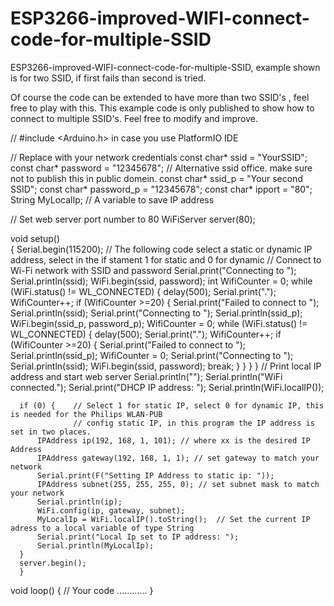 # ESP3266-improved-WIFI-connect-code-for-multiple-SSID
ESP3266-improved-WIFI-connect-code-for-multiple-SSID, example shown is for two SSID, if first fails than second is tried.

Of course the code can be extended to have more than two SSID's , feel free to play with this.
This example code is only published to show how to connect to multiple SSID's.
Feel free to modify and improve.

//  #include <Arduino.h> in case you use PlatformIO IDE

// Replace with your network credentials
const char* ssid     = "YourSSID";
const char* password = "12345678";
// Alternative ssid office. make sure not to publish this in public domein.
const char* ssid_p     = "Your second SSID";
const char* password_p = "12345678";
const char* ipport = "80";
String MyLocalIp;  // A variable to save IP address

// Set web server port number to 80
WiFiServer server(80);

void setup()  
{
  Serial.begin(115200);
// The following code select a static or dynamic IP address, select in the if stament 1 for static and 0 for dynamic
// Connect to Wi-Fi network with SSID and password
      Serial.print("Connecting to ");
      Serial.println(ssid);
      WiFi.begin(ssid, password);
      int WifiCounter = 0;
      while (WiFi.status() != WL_CONNECTED) {
        delay(500);
        Serial.print(".");
        WifiCounter++;
        if (WifiCounter >=20) {
            Serial.print("Failed to connect to ");
            Serial.println(ssid);
            Serial.print("Connecting to ");
            Serial.println(ssid_p);
            WiFi.begin(ssid_p, password_p);
            WifiCounter = 0;
            while (WiFi.status() != WL_CONNECTED) {
                  delay(500);
                  Serial.print(".");
                  WifiCounter++;
                  if (WifiCounter >=20) {
                       Serial.print("Failed to connect to ");
                       Serial.println(ssid_p);
                       WifiCounter = 0;
                       Serial.print("Connecting to ");
                       Serial.println(ssid);
                       WiFi.begin(ssid, password);
                       break;
                  }
            }
         }
      }
      // Print local IP address and start web server
      Serial.println("");
      Serial.println("WiFi connected.");
      Serial.print("DHCP IP address: ");
      Serial.println(WiFi.localIP());

      if (0) {    // Select 1 for static IP, select 0 for dynamic IP, this is needed for the Philips WLAN-PUB
                  // config static IP, in this program the IP address is set in two places.
          IPAddress ip(192, 168, 1, 101); // where xx is the desired IP Address
          IPAddress gateway(192, 168, 1, 1); // set gateway to match your network
          Serial.print(F("Setting IP Address to static ip: "));
          IPAddress subnet(255, 255, 255, 0); // set subnet mask to match your network
          Serial.println(ip);
          WiFi.config(ip, gateway, subnet);
          MyLocalIp = WiFi.localIP().toString();  // Set the current IP adress to a local variable of type String
          Serial.print("Local Ip set to IP address: ");
          Serial.println(MyLocalIp);
      }
      server.begin();
      }

void loop()
{
// Your code ............
}

